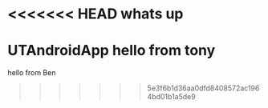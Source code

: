 <<<<<<< HEAD
whats up
=======
UTAndroidApp
hello from tony
============
hello from Ben
>>>>>>> 5e3f6b1d36aa0dfd8408572ac1964bd01b1a5de9
